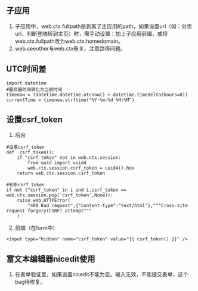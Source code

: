 
## 子应用
1. 子应用中，web.ctx.fullpath是剥离了主应用的path，如果设置url（如：分页url，判断登陆转到主页）时，需手动设置：加上子应用前缀，或将web.ctx.fullpath改为web.ctx.homedomain。
2. web.seeother与web.ctx有关，注意路径问题。

## UTC时间差
```
import datetime
#服务器时间转化为当前时间
timenow = (datetime.datetime.utcnow() + datetime.timedelta(hours=8))
currentTime = timenow.strftime("%Y-%m-%d %H:%M")
```
## 设置csrf_token
1. 后台
```
#设置csrf_token
def  csrf_token():
    if "csrf_token" not in web.ctx.session:
        from uuid import uuid4
        web.ctx.session.csrf_token = uuid4().hex
    return web.ctx.session.csrf_token

#判断csrf_token
if not ("csrf_token" in i and i.csrf_token == web.ctx.session.pop('csrf_token',None)):
    raise web.HTTPError(
        "400 Bad request",{"content-type":"text/html"},"""Cross-site request forgery(CSRF) attempt"""
    )
```
2. 前端（在form中）
```
<input type="hidden" name="csrf_token" value="{{ csrf_token() }}" />
```


## 富文本编辑器nicedit使用
1. 在表单验证里，如果设置nicedit不能为空。输入无效，不能提交表单，这个bug待修复。
